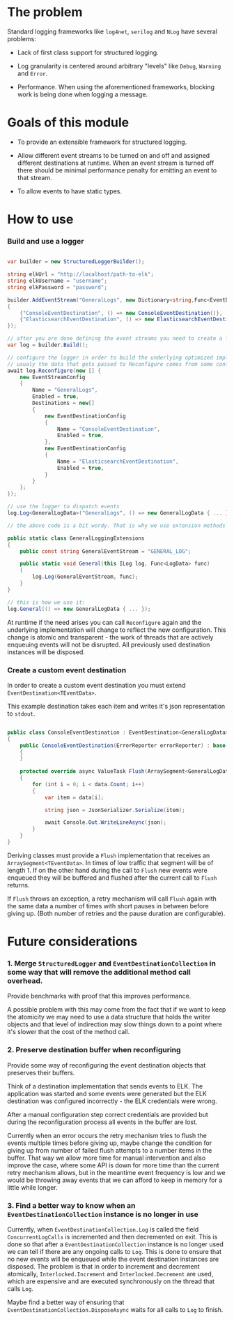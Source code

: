 
# The problem

Standard logging frameworks like `log4net`, `serilog` and `NLog` have several problems:

* Lack of first class support for structured logging.

* Log granularity is centered around arbitrary "levels" like `Debug`, `Warning` and `Error`.

* Performance. When using the aforementioned frameworks, blocking work is being done when logging a message. 

# Goals of this module

* To provide an extensible framework for structured logging.

* Allow different event streams to be turned on and off and assigned different destinations at runtime. When an event stream is turned off there should be minimal performance penalty for emitting an event to that stream.

* To allow events to have static types.

# How to use

### Build and use a logger

```c#

var builder = new StructuredLoggerBuilder();

string elkUrl = "http://localhost/path-to-elk";
string elkUsername = "username";
string elkPassword = "password";

builder.AddEventStream("GeneralLogs", new Dictionary<string,Func<EventDestination<GeneralLogData>>>
{
    {"ConsoleEventDestination", () => new ConsoleEventDestination()},
    {"ElasticsearchEventDestination", () => new ElasticsearchEventDestination(elkUrl, elkUsername, elkPassword)},
});

// after you are done defining the event streams you need to create a logger.
var log = builder.Build();

// configure the logger in order to build the underlying optimized implementation.
// usualy the data that gets passed to Reconfigure comes from some config file somewhere.
await log.Reconfigure(new [] {
    new EventStreamConfig
    {
        Name = "GeneralLogs",
        Enabled = true,
        Destinations = new[]
        {
            new EventDestinationConfig
            {
                Name = "ConsoleEventDestination",
                Enabled = true,
            },
            new EventDestinationConfig
            {
                Name = "ElasticsearchEventDestination",
                Enabled = true,
            }
        }
    };
});

// use the logger to dispatch events
log.Log<GeneralLogData>("GeneralLogs", () => new GeneralLogData { ... });

// the above code is a bit wordy. That is why we use extension methods that abstract the event stream name and the TEventData type:

public static class GeneralLoggingExtensions
{
    public const string GeneralEventStream = "GENERAL_LOG";

    public static void General(this ILog log, Func<LogData> func)
    {
        log.Log(GeneralEventStream, func);
    }
}

// this is how we use it:
log.General(() => new GeneralLogData { ... });


```

At runtime if the need arises you can call `Reconfigure` again and the underlying implementation will change to reflect the new configuration. This change is atomic and transparent - the work of threads that are actively enqueuing events will not be disrupted. All previously used destination instances will be disposed.  

### Create a custom event destination

In order to create a custom event destination you must extend `EventDestination<TEventData>`.

This example destination takes each item and writes it's json representation to `stdout`. 

```c#

public class ConsoleEventDestination : EventDestination<GeneralLogData>
{
    public ConsoleEventDestination(ErrorReporter errorReporter) : base(errorReporter)
    {
    }
    
    protected override async ValueTask Flush(ArraySegment<GeneralLogData> data)
    {
        for (int i = 0; i < data.Count; i++)
        {
            var item = data[i];

            string json = JsonSerializer.Serialize(item);

            await Console.Out.WriteLineAsync(json);
        }
    }
}

```

Deriving classes must provide a `Flush` implementation that receives an `ArraySegment<TEventData>`. In times of low traffic that segment will be of length 1. If on the other hand during the call to `Flush` new events were enqueued they will be buffered and flushed after the current call to `Flush` returns.

If `Flush` throws an exception, a retry mechanism will call `Flush` again with the same data a number of times with short pauses in between before giving up. (Both number of retries and the pause duration are configurable).     

# Future considerations

### 1. Merge `StructuredLogger` and `EventDestinationCollection` in some way that will remove the additional method call overhead.

Provide benchmarks with proof that this improves performance.
 
A possible problem with this may come from the fact that if we want to keep the atomicity we may need to use a data structure that holds the writer objects and that level of indirection may slow things down to a point where it's slower that the cost of the method call.  

### 2. Preserve destination buffer when reconfiguring

Provide some way of reconfiguring the event destination objects that preserves their buffers.

Think of a destination implementation that sends events to ELK. The application was started and some events were generated but the ELK destination was configured incorrectly - the ELK credentials were wrong.

After a manual configuration step correct credentials are provided but during the reconfiguration process all events in the buffer are lost.

Currently when an error occurs the retry mechanism tries to flush the events multiple times before giving up, maybe change the condition for giving up from number of failed flush attempts to a number items in the buffer. That way we allow more time for manual intervention and also improve the case, where some API is down for more time than the current retry mechanism allows, but in the meantime event frequency is low and we would be throwing away events that we can afford to keep in memory for a little while longer.

### 3. Find a better way to know when an `EventDestinationCollection` instance is no longer in use

Currently, when `EventDestinationCollection.Log` is called the field `ConcurrentLogCalls` is incremented and then decremented on exit. This is done so that after a `EventDestinationCollection` instance is no longer used we can tell if there are any ongoing calls to `Log`. This is done to ensure that no new events will be enqueued while the event destination instances are disposed. The problem is that in order to increment and decrement atomically, `Interlocked.Increment` and `Interlocked.Decrement` are used, which are expensive and are executed synchronously on the thread that calls `Log`.

Maybe find a better way of ensuring that `EventDestinationCollection.DisposeAsync` waits for all calls to `Log` to finish.
